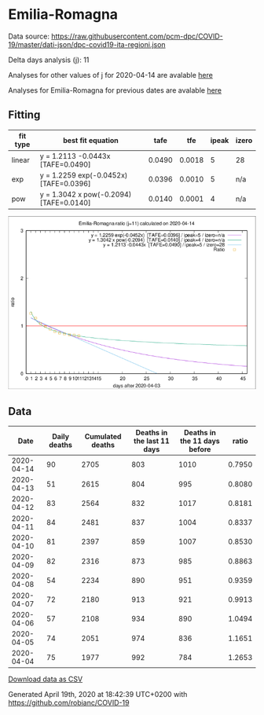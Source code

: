 # Emilia-Romagna

Data source: https://raw.githubusercontent.com/pcm-dpc/COVID-19/master/dati-json/dpc-covid19-ita-regioni.json

Delta days analysis (j): 11

Analyses for other values of j for 2020-04-14 are avalable [here](../2020-04-14/README.md)

Analyses for Emilia-Romagna for previous dates are avalable [here](../README.md)

## Fitting 
|fit type|best fit equation|tafe|tfe|ipeak|izero|
|-------|-----|--------|------|---|---|
|linear|y = 1.2113 -0.0443x  [TAFE=0.0490]|0.0490|0.0018|5|28|
|exp|y = 1.2259 exp(-0.0452x)  [TAFE=0.0396]|0.0396|0.0010|5|n/a|
|pow|y = 1.3042 x pow(-0.2094)  [TAFE=0.0140]|0.0140|0.0001|4|n/a|

![Plot](COVID-19_emilia-romagna_j11_2020-04-14.png)

## Data
|Date|Daily deaths|Cumulated deaths|Deaths in the last 11 days|Deaths in the 11 days before|ratio|
|----|----------|-----------|-------|--------------------|-----|
|2020-04-14|90|2705|803|1010|0.7950|
|2020-04-13|51|2615|804|995|0.8080|
|2020-04-12|83|2564|832|1017|0.8181|
|2020-04-11|84|2481|837|1004|0.8337|
|2020-04-10|81|2397|859|1007|0.8530|
|2020-04-09|82|2316|873|985|0.8863|
|2020-04-08|54|2234|890|951|0.9359|
|2020-04-07|72|2180|913|921|0.9913|
|2020-04-06|57|2108|934|890|1.0494|
|2020-04-05|74|2051|974|836|1.1651|
|2020-04-04|75|1977|992|784|1.2653|

[Download data as CSV](COVID-19_emilia-romagna_j11_2020-04-14.csv)

Generated April 19th, 2020 at 18:42:39 UTC+0200 with https://github.com/robianc/COVID-19
